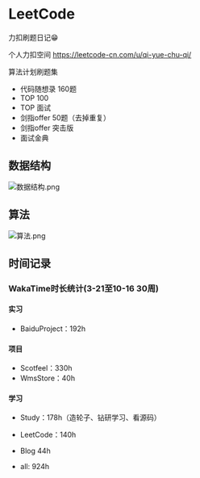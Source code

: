 # LeetCode

力扣刷题日记😁

个人力扣空间
<https://leetcode-cn.com/u/qi-yue-chu-qi/>

算法计划刷题集

- 代码随想录 160题
- TOP 100
- TOP 面试
- 剑指offer 50题（去掉重复）
- 剑指offer 突击版
- 面试金典

## 数据结构

![数据结构.png](https://s2.loli.net/2022/10/25/C3OkwaJW9MdItiq.png)

## 算法

![算法.png](https://s2.loli.net/2022/10/25/rktIARTyh5xJBpC.png)

## 时间记录

### WakaTime时长统计(3-21至10-16 30周)  

#### 实习

- BaiduProject：192h

#### 项目

- Scotfeel：330h
- WmsStore：40h

#### 学习

- Study：178h（造轮子、钻研学习、看源码）
- LeetCode：140h
- Blog 44h

- all: 924h
